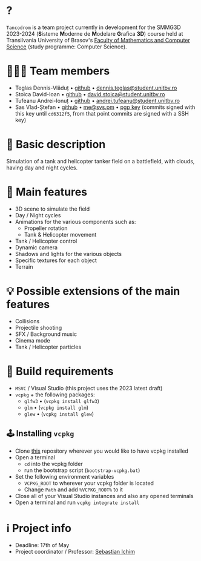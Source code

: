 # ?
`Tancodrom` is a team project currently in development for the SMMG3D 2023-2024 (**S**isteme **M**oderne de **M**odelare **G**rafica **3D**) course held at Transilvania University of Brasov's [Faculty of Mathematics and Computer Science](https://mateinfo.unitbv.ro) (study programme: Computer Science).

# 🧑‍🤝‍🧑‍ Team members
- Teglas Dennis-Vlăduț • [github](https://github.com/tdenniss) • [dennis.teglas@student.unitbv.ro](mailto:dennis.teglas@student.unitbv.ro)
- Stoica David-Ioan • [github](https://github.com/stoica-david) • [david.stoica@student.unitbv.ro](mailto:david.stoica@student.unitbv.ro)
- Tufeanu Andrei-Ionuț • [github](https://github.com/andreitufeanu) • [andrei.tufeanu@student.unitbv.ro](mailto:andrei.tufeanu@student.unitbv.ro)
- Sas Vlad-Ștefan • [github](https://github.com/vlsts) • [me@svs.pm](mailto:me@svs.pm) • [pgp key](https://keys.openpgp.org/search?q=ED82B2B95B3BEC7FEFC59C956E2186ECD0848BCA) (commits signed with this key until `cd6312f5`, from that point commits are signed with a SSH key)

# 📎 Basic description
Simulation of a tank and helicopter tanker field on a battlefield, with clouds, having day and night cycles.

# 🔌 Main features
- 3D scene to simulate the field
- Day / Night cycles
- Animations for the various components such as:
  - Propeller rotation
  - Tank & Helicopter movement
- Tank / Helicopter control
- Dynamic camera
- Shadows and lights for the various objects
- Specific textures for each object
- Terrain

# 💡 Possible extensions of the main features
- Collisions
- Projectile shooting
- SFX / Background music
- Cinema mode
- Tank / Helicopter particles

# 🔨 Build requirements
- `MSVC` / Visual Studio (this project uses the 2023 latest draft)
- `vcpkg` + the following packages:
  - `glfw3` • (`vcpkg install glfw3`)
  - `glm` • (`vcpkg install glm`)
  - `glew` • (`vcpkg install glew`)

## 🕹️ Installing `vcpkg`

- Clone [this](https://github.com/microsoft/vcpkg.git) repository wherever you would like to have vcpkg installed
- Open a terminal
  - `cd` into the vcpkg folder
  - run the bootstrap script (`bootstrap-vcpkg.bat`)
- Set the following environment variables
  - `VCPKG_ROOT` to wherever your vcpkg folder is located
  - Change `Path` and add `%VCPKG_ROOT%` to it
- Close all of your Visual Studio instances and also any opened terminals
- Open a terminal and run `vcpkg integrate install`

# ℹ️ Project info
- Deadline: 17th of May
- Project coordinator / Professor: [Sebastian Ichim](https://github.com/ichimv)
